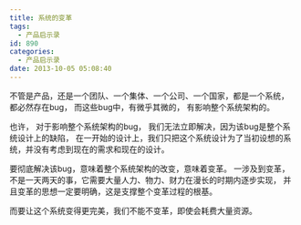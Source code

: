 ```yaml
---
title: 系统的变革
tags:
  - 产品启示录
id: 890
categories:
  - 产品启示录
date: 2013-10-05 05:08:40
---
```


不管是产品，还是一个团队、一个集体、一个公司、一个国家，都是一个系统， 都必然存在bug， 而这些bug中，有微乎其微的， 有影响整个系统架构的。

也许， 对于影响整个系统架构的bug， 我们无法立即解决，因为该bug是整个系统设计上的缺陷， 在一开始的设计上，我们只把这个系统设计为了当初设想的系统，并没有考虑到现在的需求和现在的设计。

要彻底解决该bug，意味着整个系统架构的改变，意味着变革。 一涉及到变革，不是一天两天的事，它需要大量人力、物力、财力在漫长的时期内逐步实现， 并且变革的思想一定要明确，这是支撑整个变革过程的根基。

而要让这个系统变得更完美，我们不能不变革，即使会耗费大量资源。
